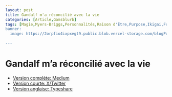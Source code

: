 ```yaml
---
layout: post
title: Gandalf m'a réconcilié avec la vie
categories: [Article,Gamsblurb]
tags: [Magie,Myers-Briggs,Personnalités,Raison d'Être,Purpose,Ikigai,Français,Anglais,Gamsblurb]
banner:
  image: https://2orpfio4ixpxegt9.public.blob.vercel-storage.com/blogPost/cm0cfphhf00lmlb0c67d036e8/preview-image-ZbYl0a55qAyhUN6BCOXlZ5YP58hVhB.jfif
  
---
```


# Gandalf m’a réconcilié avec la vie

- [Version complète: Medium](https://medium.com/@martin.gamsby/gandalf-ma-r%C3%A9concili%C3%A9-avec-la-vie-4e629cf3f8a7)
- [Version courte: X/Twitter](https://x.com/MartinGamsby/status/1828416284746191223)
- [Version anglaise: Typeshare](https://typeshare.co/martingamsby/posts/gandalf-reconciled-me-with-life)


